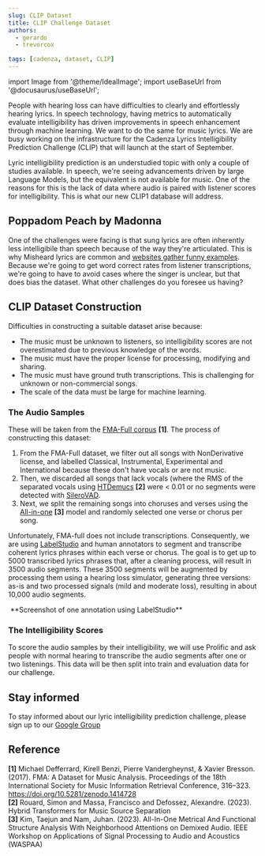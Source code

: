 ```yaml
---
slug: CLIP Dataset
title: CLIP Challenge Dataset
authors: 
  - gerardo
  - trevorcox

tags: [cadenza, dataset, CLIP]
---
```

import Image from '@theme/IdealImage';
import useBaseUrl from '@docusaurus/useBaseUrl';

People with hearing loss can have difficulties to clearly and effortlessly hearing lyrics. In speech technology, having metrics to automatically evaluate intelligibility has driven improvements in speech enhancement through machine learning. We want to do the same for music lyrics. We are busy working on the infrastructure for the Cadenza Lyrics Intelligibility Prediction Challenge (CLIP) that will launch at the start of September.

Lyric intelligibility prediction is an understudied topic with only a couple of studies available. In speech, we're seeing advancements driven by large Language Models, but the equivalent is not available for music. One of the reasons for this is the lack of data where audio is paired with listener scores for intelligibility. This is what our new CLIP1 database will address.

## Poppadom Peach by Madonna

One of the challenges were facing is that sung lyrics are often inherently less intelligibile than speech because of the way they're articulated. This is why Misheard lyrics are common and [websites gather funny examples](https://www.wearelyrical.com/misheard-lyrics-from-fatherly-advice-to-flavorful-delights-madonnas-spicy-tribute/). Because we're going to get word correct rates from listener transcriptions, we're going to have to avoid cases where the singer is unclear, but that does bias the dataset. What other challenges do you foresee us having?

## CLIP Dataset Construction

Difficulties in constructing a suitable dataset arise because:

* The music must be unknown to listeners, so intelligibility scores are not overestimated due to previous knowledge of the words.
* The music must have the proper license for processing, modifying and sharing.
* The music must have ground truth transcriptions. This is challenging for unknown or non-commercial songs.
* The scale of the data must be large for machine learning.

### The Audio Samples
These will be taken from the [FMA-Full corpus](https://github.com/mdeff/fma) **[1]**. The process of constructing this dataset:

1. From the FMA-Full dataset, we filter out all songs with NonDerivative license, and labelled Classical, Instrumental, Experimental and International because these don't have vocals or are not music.
2. Then, we discarded all songs that lack vocals (where the RMS of the separated vocals using [HTDemucs](https://github.com/facebookresearch/demucs) **[2]** were < 0.01 or no segments were detected with [SileroVAD](https://github.com/snakers4/silero-vad).
3. Next, we split the remaining songs into choruses and verses using the [All-in-one](https://github.com/mir-aidj/all-in-one) **[3]** model and randomly selected one verse or chorus per song.

Unfortunately, FMA-full does not include transcriptions. Consequently, we are using [LabelStudio](https://labelstud.io) and human annotators to segment and transcribe coherent lyrics phrases within each verse or chorus. The goal is to get up to 5000 transcribed lyrics phrases that, after a cleaning process, will result in 3500 audio segments.
These 3500 segments will be augmented by processing them using a hearing loss simulator, generating three versions: as-is and two processed signals (mild and moderate loss), resulting in about 10,000 audio segments.

<div style={{textAlign:'center'}}>
<Image img={useBaseUrl('../img/blog_2025-06-06/labelstudio.png')} />
**Screenshot of one annotation using LabelStudio**
</div>


### The Intelligibility Scores

To score the audio samples by their intelligibility, we will use Prolific and ask people with normal hearing to transcribe the audio segments
after one or two listenings. This data will be then split into train and evaluation data for our challenge.

## Stay informed

To stay informed about our lyric intelligibility prediction challenge, please sign up to our [Google Group](https://groups.google.com/g/cadenza-challenge/)

## Reference

**[1]** Michael Defferrard, Kirell Benzi, Pierre Vandergheynst, & Xavier Bresson. (2017). FMA: A Dataset for Music Analysis. Proceedings of the 18th International Society for Music Information Retrieval Conference, 316–323. https://doi.org/10.5281/zenodo.1414728  
**[2]** Rouard, Simon and Massa, Francisco and Defossez, Alexandre. (2023). Hybrid Transformers for Music Source Separation  
**[3]** Kim, Taejun and Nam, Juhan. (2023). All-In-One Metrical And Functional Structure Analysis With Neighborhood Attentions on Demixed Audio. IEEE Workshop on Applications of Signal Processing to Audio and Acoustics (WASPAA)  